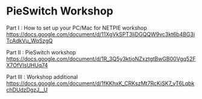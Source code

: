 # PieSwitch Workshop

Part I : How to set up your PC/Mac for NETPIE workshop
https://docs.google.com/document/d/11XgVkSPT3liDGQQW9vc3kt6b4BG3iTcAdkVu_WqSzgQ

Part II : PieSwitch workshop
https://docs.google.com/document/d/1R_3Q5y3ktjoNZxztgtBwGB00Vgq52FX7OfVIsUHUq74

Part III : Workshop additional
https://docs.google.com/document/d/1fKKhxK_CRKszMt7RcKiSK7_yT6LqbkchDUdzDgzJ__U

